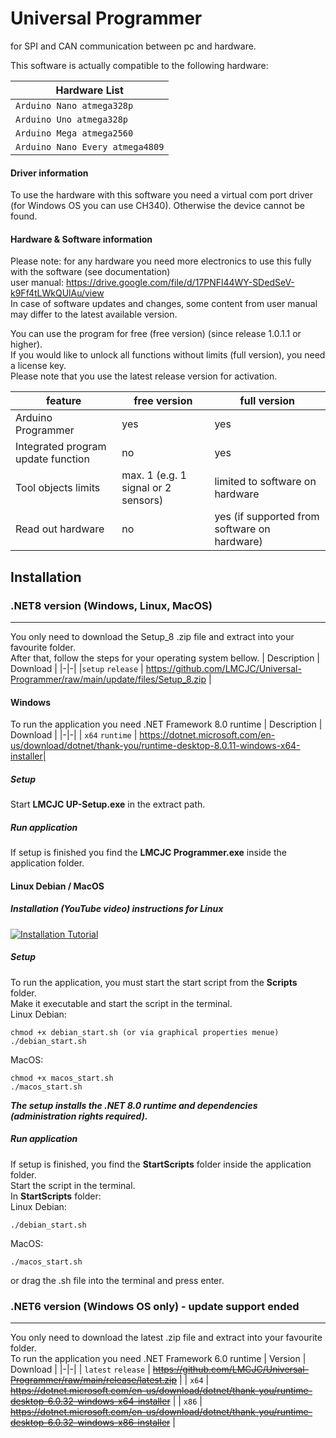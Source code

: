# Universal Programmer

for SPI and CAN communication between pc and hardware.

This software is actually compatible to the following hardware:

| Hardware List |
|-|
| `Arduino Nano atmega328p` |
| `Arduino Uno atmega328p` |
| `Arduino Mega atmega2560` |
| `Arduino Nano Every atmega4809` |

#### Driver information
To use the hardware with this software you need a virtual com port driver (for Windows OS you can use CH340). Otherwise the device cannot be found.

#### Hardware & Software information
Please note: for any hardware you need more electronics to use this fully with the software (see documentation)<br>
user manual: https://drive.google.com/file/d/17PNFl44WY-SDedSeV-k9Ff4tLWkQUlAu/view <br>
In case of software updates and changes, some content from user manual may differ to the latest available version.

You can use the program for free (free version) (since release 1.0.1.1 or higher).<br>
If you would like to unlock all functions without limits (full version), you need a license key.<br>
Please note that you use the latest release version for activation.

feature | free version | full version |
|-|-|-|
Arduino Programmer | yes | yes |
Integrated program update function | no | yes |
Tool objects limits | max. 1 (e.g. 1 signal or 2 sensors) | limited to software on hardware |
Read out hardware | no | yes (if supported from software on hardware) |

## Installation
### .NET8 version (Windows, Linux, MacOS)
---
You only need to download the Setup_8 .zip file and extract into your favourite folder.<br>
After that, follow the steps for your operating system bellow.
| Description | Download |
|-|-|
|`setup` `release` | https://github.com/LMCJC/Universal-Programmer/raw/main/update/files/Setup_8.zip |

#### Windows
To run the application you need .NET Framework 8.0 runtime
| Description | Download |
|-|-|
| `x64` `runtime` | https://dotnet.microsoft.com/en-us/download/dotnet/thank-you/runtime-desktop-8.0.11-windows-x64-installer|

##### Setup
Start **LMCJC UP-Setup.exe** in the extract path.
##### Run application
If setup is finished you find the **LMCJC Programmer.exe** inside the application folder.

#### Linux Debian / MacOS
##### Installation (YouTube video) instructions for Linux
[![Installation Tutorial](https://img.youtube.com/vi/QSoDDwdtRv8/0.jpg)](https://www.youtube.com/watch?v=QSoDDwdtRv8)<br>
##### Setup
To run the application, you must start the start script from the **Scripts** folder.<br>
Make it executable and start the script in the terminal.<br>
Linux Debian:
```
chmod +x debian_start.sh (or via graphical properties menue)
./debian_start.sh
```
MacOS:
```
chmod +x macos_start.sh
./macos_start.sh
```
***The setup installs the .NET 8.0 runtime and dependencies (administration rights required).***<br>
##### Run application
If setup is finished, you find the **StartScripts** folder inside the application folder.<br>
Start the script in the terminal.<br>
In **StartScripts** folder:<br>
Linux Debian:
```
./debian_start.sh
```
MacOS:
```
./macos_start.sh
```
or drag the .sh file into the terminal and press enter.
<br>

### .NET6 version (Windows OS only) - update support ended
---
You only need to download the latest .zip file and extract into your favourite folder.<br>
To run the application you need .NET Framework 6.0 runtime
| Version | Download |
|-|-|
| `latest` `release` | ~~https://github.com/LMCJC/Universal-Programmer/raw/main/release/latest.zip~~ |
| `x64` | ~~https://dotnet.microsoft.com/en-us/download/dotnet/thank-you/runtime-desktop-6.0.32-windows-x64-installer~~ |
| `x86` | ~~https://dotnet.microsoft.com/en-us/download/dotnet/thank-you/runtime-desktop-6.0.32-windows-x86-installer~~ |